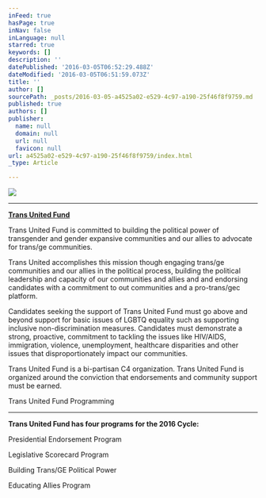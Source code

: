 ```yaml
---
inFeed: true
hasPage: true
inNav: false
inLanguage: null
starred: true
keywords: []
description: ''
datePublished: '2016-03-05T06:52:29.488Z'
dateModified: '2016-03-05T06:51:59.073Z'
title: ''
author: []
sourcePath: _posts/2016-03-05-a4525a02-e529-4c97-a190-25f46f8f9759.md
published: true
authors: []
publisher:
  name: null
  domain: null
  url: null
  favicon: null
url: a4525a02-e529-4c97-a190-25f46f8f9759/index.html
_type: Article

---
```

![](https://s3-us-west-2.amazonaws.com/the-grid-img/p/0e85a0fa2c550b91636bfe5c2d4f3d4f00e76173.png)

****

**[][0]**

**[Trans United Fund ][0]**

Trans United Fund is committed to
building the political power of transgender and gender expansive communities
and our allies to advocate for trans/ge communities. 

Trans United accomplishes this mission
though engaging trans/ge communities and our allies in the
political process, building the political leadership and capacity of our
communities and allies and and endorsing candidates with a commitment to
out communities and a pro-trans/gec platform.

Candidates seeking the support of Trans
United Fund must go above and beyond support for basic issues of LGBTQ
equality such as supporting inclusive non-discrimination measures. 
Candidates must demonstrate a strong, proactive, commitment to tackling the
issues like HIV/AIDS, immigration, violence, unemployment,
healthcare disparities and other issues that disproportionately impact our
communities. 

Trans United Fund is a bi-partisan C4
organization. Trans United Fund is organized around the conviction that endorsements
and community support must be earned. 

Trans United Fund Programming 

****

**Trans United Fund has
four programs for the 2016 Cycle:**

Presidential Endorsement Program 

Legislative Scorecard Program 

Building Trans/GE Political Power  

Educating Allies Program  

[0]: https://app.thegrid.io/posts/a4525a02-e529-4c97-a190-25f46f8f9759/null